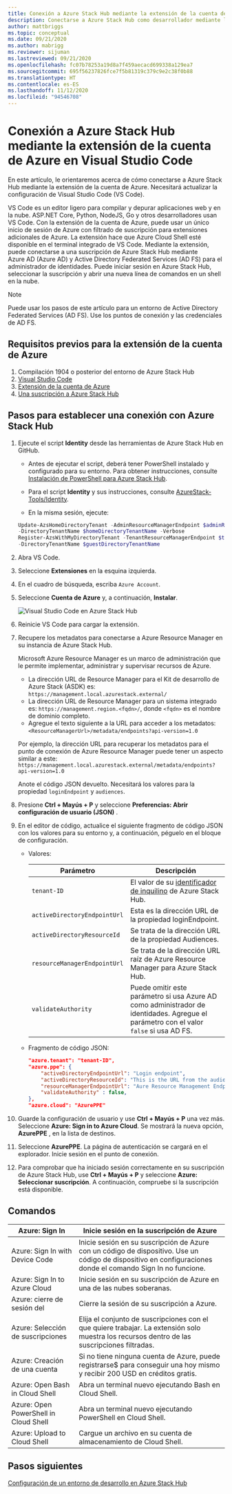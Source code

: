 ```yaml
---
title: Conexión a Azure Stack Hub mediante la extensión de la cuenta de Azure en Visual Studio Code
description: Conectarse a Azure Stack Hub como desarrollador mediante la extensión de la cuenta de Azure en Visual Studio Code
author: mattbriggs
ms.topic: conceptual
ms.date: 09/21/2020
ms.author: mabrigg
ms.reviewer: sijuman
ms.lastreviewed: 09/21/2020
ms.openlocfilehash: fc07b78253a19d8a7f459aecacd699338a129ea7
ms.sourcegitcommit: 695f56237826fce7f5b81319c379c9e2c38f0b88
ms.translationtype: HT
ms.contentlocale: es-ES
ms.lasthandoff: 11/12/2020
ms.locfileid: "94546708"
---
```

# <a name="connect-to-azure-stack-hub-using-azure-account-extension-in-visual-studio-code"></a>Conexión a Azure Stack Hub mediante la extensión de la cuenta de Azure en Visual Studio Code

En este artículo, le orientaremos acerca de cómo conectarse a Azure Stack Hub mediante la extensión de la cuenta de Azure. Necesitará actualizar la configuración de Visual Studio Code (VS Code).

VS Code es un editor ligero para compilar y depurar aplicaciones web y en la nube. ASP.NET Core, Python, NodeJS, Go y otros desarrolladores usan VS Code. Con la extensión de la cuenta de Azure, puede usar un único inicio de sesión de Azure con filtrado de suscripción para extensiones adicionales de Azure. La extensión hace que Azure Cloud Shell esté disponible en el terminal integrado de VS Code. Mediante la extensión, puede conectarse a una suscripción de Azure Stack Hub mediante Azure AD (Azure AD) y Active Directory Federated Services (AD FS) para el administrador de identidades. Puede iniciar sesión en Azure Stack Hub, seleccionar la suscripción y abrir una nueva línea de comandos en un shell en la nube. 

> [!NOTE]  
> Puede usar los pasos de este artículo para un entorno de Active Directory Federated Services (AD FS). Use los puntos de conexión y las credenciales de AD FS.

## <a name="pre-requisites-for-the-azure-account-extension"></a>Requisitos previos para la extensión de la cuenta de Azure

1. Compilación 1904 o posterior del entorno de Azure Stack Hub
2. [Visual Studio Code](https://code.visualstudio.com/)
3. [Extensión de la cuenta de Azure](https://github.com/Microsoft/vscode-azure-account)
4. [Una suscripción a Azure Stack Hub](https://azure.microsoft.com/overview/azure-stack/)

## <a name="steps-to-connect-to-azure-stack-hub"></a>Pasos para establecer una conexión con Azure Stack Hub

1. Ejecute el script **Identity** desde las herramientas de Azure Stack Hub en GitHub.

    - Antes de ejecutar el script, deberá tener PowerShell instalado y configurado para su entorno. Para obtener instrucciones, consulte [Instalación de PowerShell para Azure Stack Hub](../operator/powershell-install-az-module.md).

    - Para el script **Identity** y sus instrucciones, consulte [AzureStack-Tools/Identity](https://aka.ms/aa6z611).

    - En la misma sesión, ejecute:

    ```powershell  
    Update-AzsHomeDirectoryTenant -AdminResourceManagerEndpoint $adminResourceManagerEndpoint `
    -DirectoryTenantName $homeDirectoryTenantName -Verbose
    Register-AzsWithMyDirectoryTenant -TenantResourceManagerEndpoint $tenantARMEndpoint `
    -DirectoryTenantName $guestDirectoryTenantName
    ```

2. Abra VS Code.

3. Seleccione **Extensiones** en la esquina izquierda.

4. En el cuadro de búsqueda, escriba `Azure Account`.

5. Seleccione **Cuenta de Azure** y, a continuación, **Instalar**.

      ![Visual Studio Code en Azure Stack Hub](media/azure-stack-dev-start-vscode-azure/image1.png)

6. Reinicie VS Code para cargar la extensión.

7. Recupere los metadatos para conectarse a Azure Resource Manager en su instancia de Azure Stack Hub. 
    
    Microsoft Azure Resource Manager es un marco de administración que le permite implementar, administrar y supervisar recursos de Azure.
    - La dirección URL de Resource Manager para el Kit de desarrollo de Azure Stack (ASDK) es: `https://management.local.azurestack.external/` 
    - La dirección URL de Resource Manager para un sistema integrado es: `https://management.region.<fqdn>/`, donde `<fqdn>` es el nombre de dominio completo.
    - Agregue el texto siguiente a la URL para acceder a los metadatos: `<ResourceManagerUrl>/metadata/endpoints?api-version=1.0`

    Por ejemplo, la dirección URL para recuperar los metadatos para el punto de conexión de Azure Resource Manager puede tener un aspecto similar a este: `https://management.local.azurestack.external/metadata/endpoints?api-version=1.0`

    Anote el código JSON devuelto. Necesitará los valores para la propiedad `loginEndpoint` y `audiences`.

8. Presione **Ctrl + Mayús + P** y seleccione **Preferencias: Abrir configuración de usuario (JSON)** .

9. En el editor de código, actualice el siguiente fragmento de código JSON con los valores para su entorno y, a continuación, péguelo en el bloque de configuración.

    - Valores:

        | Parámetro | Descripción |
        | --- | --- |
        | `tenant-ID` | El valor de su [identificador de inquilino](../operator/azure-stack-identity-overview.md) de Azure Stack Hub. |
        | `activeDirectoryEndpointUrl` | Esta es la dirección URL de la propiedad loginEndpoint. |
        | `activeDirectoryResourceId` | Se trata de la dirección URL de la propiedad Audiences.
        | `resourceManagerEndpointUrl` | Se trata de la dirección URL raíz de Azure Resource Manager para Azure Stack Hub. |
        | `validateAuthority` | Puede omitir este parámetro si usa Azure AD como administrador de identidades. Agregue el parámetro con el valor `false` si usa AD FS. |

    - Fragmento de código JSON:

      ```JSON  
      "azure.tenant": "tenant-ID",
      "azure.ppe": {
          "activeDirectoryEndpointUrl": "Login endpoint",
          "activeDirectoryResourceId": "This is the URL from the audiences property.",
          "resourceManagerEndpointUrl": "Aure Resource Management Endpoint",
          "validateAuthority" : false, 
      },
      "azure.cloud": "AzurePPE"
      ```

10. Guarde la configuración de usuario y use **Ctrl + Mayús + P** una vez más. Seleccione **Azure: Sign in to Azure Cloud**. Se mostrará la nueva opción, **AzurePPE** , en la lista de destinos.

11. Seleccione **AzurePPE**. La página de autenticación se cargará en el explorador. Inicie sesión en el punto de conexión.

12. Para comprobar que ha iniciado sesión correctamente en su suscripción de Azure Stack Hub, use **Ctrl + Mayús + P** y seleccione **Azure: Seleccionar suscripción**. A continuación, compruebe si la suscripción está disponible.

## <a name="commands"></a>Comandos

| Azure: Sign In | Inicie sesión en la suscripción de Azure |
| --- | --- |
| Azure: Sign In with Device Code | Inicie sesión en su suscripción de Azure con un código de dispositivo. Use un código de dispositivo en configuraciones donde el comando Sign In no funcione. |
| Azure: Sign In to Azure Cloud | Inicie sesión en su suscripción de Azure en una de las nubes soberanas. |
| Azure: cierre de sesión del | Cierre la sesión de su suscripción a Azure. |
| Azure: Selección de suscripciones | Elija el conjunto de suscripciones con el que quiere trabajar. La extensión solo muestra los recursos dentro de las suscripciones filtradas. |
| Azure: Creación de una cuenta | Si no tiene ninguna cuenta de Azure, puede [](https://azure.microsoft.com/free/?utm_source=campaign&utm_campaign=vscode-azure-account&mktingSource=vscode-azure-account)registrarse\$ para conseguir una hoy mismo y recibir 200 USD en créditos gratis. |
| Azure: Open Bash in Cloud Shell | Abra un terminal nuevo ejecutando Bash en Cloud Shell. |
| Azure: Open PowerShell in Cloud Shell | Abra un terminal nuevo ejecutando PowerShell en Cloud Shell. |
| Azure: Upload to Cloud Shell | Cargue un archivo en su cuenta de almacenamiento de Cloud Shell. |

## <a name="next-steps"></a>Pasos siguientes

[Configuración de un entorno de desarrollo en Azure Stack Hub](azure-stack-dev-start.md)
